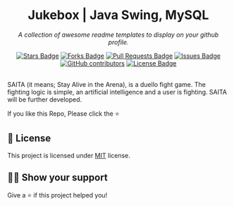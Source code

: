 <h1 align="center">Jukebox | Java Swing, MySQL</h1>
<p align="center"><i>A collection of awesome readme templates to display on your github profile.</i></p>
<div align="center">
  <a href="https://github.com/mustafakbaser/SAITA-Unity-Project/stargazers"><img src="https://img.shields.io/github/stars/mustafakbaser/SAITA-Unity-Project" alt="Stars Badge"/></a>
<a href="https://github.com/mustafakbaser/SAITA-Unity-Project/network/members"><img src="https://img.shields.io/github/forks/mustafakbaser/SAITA-Unity-Project" alt="Forks Badge"/></a>
<a href="https://github.com/mustafakbaser/SAITA-Unity-Project/pulls"><img src="https://img.shields.io/github/issues-pr/mustafakbaser/SAITA-Unity-Project" alt="Pull Requests Badge"/></a>
<a href="https://github.com/mustafakbaser/SAITA-Unity-Project/issues"><img src="https://img.shields.io/github/issues/mustafakbaser/SAITA-Unity-Project" alt="Issues Badge"/></a>
<a href="https://github.com/mustafakbaser/SAITA-Unity-Project/graphs/contributors"><img alt="GitHub contributors" src="https://img.shields.io/github/contributors/mustafakbaser/SAITA-Unity-Project?color=2b9348"></a>
<a href="https://github.com/mustafakbaser/SAITA-Unity-Project/blob/master/LICENSE"><img src="https://img.shields.io/github/license/mustafakbaser/SAITA-Unity-Project?color=2b9348" alt="License Badge"/></a>
</div>
<br>

SAITA (it means; Stay Alive in the Arena), is a duello fight game. The fighting logic is simple, an artificial intelligence and a user is fighting. SAITA will be further developed.

If you like this Repo, Please click the :star:


## :pencil: License

This project is licensed under [MIT](https://opensource.org/licenses/MIT) license.

## :man_astronaut: Show your support

Give a ⭐️ if this project helped you!
